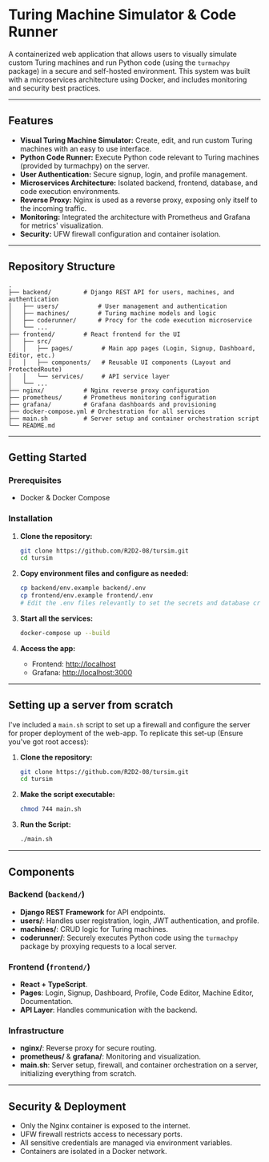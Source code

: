 # Turing Machine Simulator & Code Runner

A containerized web application that allows users to visually simulate custom Turing machines and run Python code (using the `turmachpy` package) in a secure and self-hosted environment. This system was built with a microservices architecture using Docker, and includes monitoring and security best practices.

---

## Features

- **Visual Turing Machine Simulator:** Create, edit, and run custom Turing machines with an easy to use interface.
- **Python Code Runner:** Execute Python code relevant to Turing machines (provided by turmachpy) on the server.
- **User Authentication:** Secure signup, login, and profile management.
- **Microservices Architecture:** Isolated backend, frontend, database, and code execution environments.
- **Reverse Proxy:** Nginx is used as a reverse proxy, exposing only itself to the incoming traffic.
- **Monitoring:** Integrated the architecture with Prometheus and Grafana for metrics' visualization.
- **Security:** UFW firewall configuration and container isolation.

---

## Repository Structure

```
.
├── backend/         # Django REST API for users, machines, and authentication
│   ├── users/           # User management and authentication
│   ├── machines/        # Turing machine models and logic
│   ├── coderunner/      # Procy for the code execution microservice
│   └── ... 
├── frontend/        # React frontend for the UI
│   ├── src/
│   │   ├── pages/        # Main app pages (Login, Signup, Dashboard, Editor, etc.)
│   │   ├── components/   # Reusable UI components (Layout and ProtectedRoute)
│   │   └── services/     # API service layer
│   └── ...
├── nginx/           # Nginx reverse proxy configuration
├── prometheus/      # Prometheus monitoring configuration
├── grafana/         # Grafana dashboards and provisioning
├── docker-compose.yml # Orchestration for all services
├── main.sh          # Server setup and container orchestration script
└── README.md
```

---

## Getting Started

### Prerequisites

- Docker & Docker Compose

### Installation

1. **Clone the repository:**
   ```bash
   git clone https://github.com/R2D2-08/tursim.git
   cd tursim
   ```

2. **Copy environment files and configure as needed:**
   ```bash
   cp backend/env.example backend/.env
   cp frontend/env.example frontend/.env
   # Edit the .env files relevantly to set the secrets and database credentials.
   ```

3. **Start all the services:**
   ```bash
   docker-compose up --build
   ```

4. **Access the app:**
   - Frontend: [http://localhost](http://localhost)
   - Grafana: [http://localhost:3000](http://localhost:3000)

---

## Setting up a server from scratch

I've included a ```main.sh``` script to set up a firewall and configure the server for proper deployment of the web-app. To replicate this set-up (Ensure you've got root access):

1. **Clone the repository:**
   ```bash
   git clone https://github.com/R2D2-08/tursim.git
   cd tursim
   ```
2. **Make the script executable:**
   ```bash
   chmod 744 main.sh
   ```
3. **Run the Script:**
   ```bash
   ./main.sh
   ```
   
---
## Components

### Backend (`backend/`)
- **Django REST Framework** for API endpoints.
- **users/**: Handles user registration, login, JWT authentication, and profile.
- **machines/**: CRUD logic for Turing machines.
- **coderunner/**: Securely executes Python code using the `turmachpy` package by proxying requests to a local server.

### Frontend (`frontend/`)
- **React + TypeScript**.
- **Pages**: Login, Signup, Dashboard, Profile, Code Editor, Machine Editor, Documentation.
- **API Layer**: Handles communication with the backend.

### Infrastructure
- **nginx/**: Reverse proxy for secure routing.
- **prometheus/** & **grafana/**: Monitoring and visualization.
- **main.sh**: Server setup, firewall, and container orchestration on a server, initializing everything from scratch.

---

## Security & Deployment

- Only the Nginx container is exposed to the internet.
- UFW firewall restricts access to necessary ports.
- All sensitive credentials are managed via environment variables.
- Containers are isolated in a Docker network.
